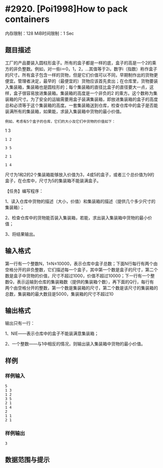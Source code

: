 # #2920. [Poi1998]How to pack containers

内存限制：128 MiB时间限制：1 Sec

## 题目描述

工厂的产品要装入圆柱形盒子。所有的盒子都是一样的底，盒子的高是一个2的乘方的非负整数。例如，对一些i＝0，1，2，&hellip;其值等于2i，数字i（指数）称作盒子的尺寸。所有盒子包含一样的货物，但是它们价值可以不同，早期制作出的货物更便宜。管理者决定，最早的（最便宜的）货物应该首先卖出；在仓库里，货物要装入集装箱，集装箱也是圆柱形的；每个集装箱的直径比盒子的直径要大一点，这样，盒子很容易放进集装箱。集装箱的高度是一个非负的2 的乘方。这个数称为集装箱的尺寸。为了安全的运输需要用盒子装满集装箱，即放进集装箱的盒子的高度总和必须等于这个集装箱的高度。一套集装箱送到仓库，检查仓库中的盒子是否能装满所有的集装箱，如果能，求装入集装箱中货物的最小价值。

    例如，考虑有5个盒子的仓库，它们的大小及它们中货物的价值如下：

1 3

    1 2

    3 5

    2 1

    1 4

尺寸为1和2的2个集装箱能够放入价值为3，4或5的盒子，或者三个总价值为9的盒子，在仓库中，尺寸为5的集装箱不能装满盒子。

【任务】编写程序：

1、读入仓库中货物的描述（大小，价值）和集装箱的描述（提供几个多少尺寸的集装箱）；

2、检查仓库中的货物能否装入集装箱，若能，求出装入集装箱中货物的最小价值；

3、将结果输出。

## 输入格式

第一行有一个整数N，1&le;N&le;10000，表示仓库中盒子总数；下面N行每行有两个由空格分开的非负整数，它们描述每一个盒子，其中第一个数是盒子的尺寸，第二个数是盒子中货物的价值，尺寸不超过1000，价值不超过10000；下一行有一个整数Q，表示运输到仓库的集装箱数（提供的集装箱个数），再下面的Q行，每行有两个由空格分开的整数，第一个数是集装箱的尺寸，第二个数是该尺寸的集装箱的总数，集装箱的最大数目是5000，集装箱的尺寸不超过10

## 输出格式

输出只有一行：

1、NIE――表示仓库中的盒子不能装满意集装箱；

2、一个整数――与1中相反的情况，则输出装入集装箱中货物的最小价值。

## 样例

### 样例输入

    
    5                                      
    1 3
    1 2
    3 5
    2 1
    1 4
    2
    1 1
    2 1
    
    

### 样例输出

    
    3
    

## 数据范围与提示
